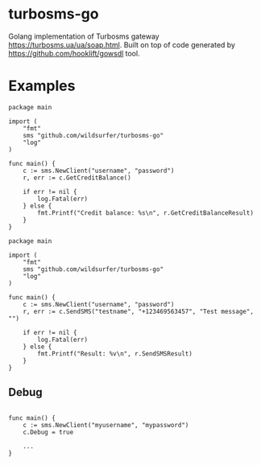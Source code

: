 turbosms-go
===========

Golang implementation of Turbosms gateway https://turbosms.ua/ua/soap.html. Built on top of code generated by https://github.com/hooklift/gowsdl tool. 

Examples
========

```golang
package main

import (
	"fmt"
	sms "github.com/wildsurfer/turbosms-go"
	"log"
)

func main() {
	c := sms.NewClient("username", "password")
	r, err := c.GetCreditBalance()

	if err != nil {
		log.Fatal(err)
	} else {
		fmt.Printf("Credit balance: %s\n", r.GetCreditBalanceResult)
	}
}

```


```golang
package main

import (
	"fmt"
	sms "github.com/wildsurfer/turbosms-go"
	"log"
)

func main() {
	c := sms.NewClient("username", "password")
	r, err := c.SendSMS("testname", "+123469563457", "Test message", "")

	if err != nil {
		log.Fatal(err)
	} else {
		fmt.Printf("Result: %v\n", r.SendSMSResult)
	}
}
```

Debug
-----

```golang

func main() {
    c := sms.NewClient("myusername", "mypassword")
    c.Debug = true
    
    ...
}

```
